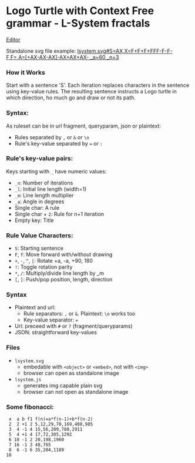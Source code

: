 #  Logo Turtle with Context Free grammar - L-System fractals


[Editor](editor.html)

Standalone svg file example: [lsystem.svg#S=AX,X=F+F+F+FFF-F-F-F,F=,A=[+AX-AX-AX]-AX+AX+AX-,_a=60,_n=3](lsystem.svg#S=AX,X=F+F+F+FFF-F-F-F,F=,A=[+AX-AX-AX]-AX+AX+AX-,_a=60,_n=3)

### How it Works
Start with a sentence 'S'. Each iteration replaces
characters in the sentence using key-value rules.
The resulting sentence instructs a Logo turtle in
which direction, ho much go and draw or not its path.

### Syntax:
As ruleset can be in url fragment, queryparam, json
or plaintext:
- Rules separated by `,` or `&` or `\n`
- Rule's key-value separated by `=` or `:`

### Rule's key-value pairs:
Keys starting with `_` have numeric values:
- `_n`: Number of iterations
- `_l`: Initial line length (width=1)
- `_m`: Line length multiplier
- `_a`: Angle in degrees
- Single char: A rule
- Single char + `2`: Rule for n+1 iteration
- Empty key: Title

### Rule Value Characters:
- `S`: Starting sentence
- `F`, `f`: Move forward with/without drawing
- `+`, `-`, `^`, `|`: Rotate +a, -a, +90, 180
- `!`: Toggle rotation parity
- `*`, `/`: Multiply/divide line length by _m
- `[`, `]`: Push/pop position, length, direction

### Syntax
- Plaintext and url:
  - Rule separators: `,` or `&`. Plaintext: `\n` works too
  - Key-value separator: `=`
- Url: preceed with `#` or `?` (fragment/queryparams)
- JSON: straightforward key-values

### Files
- `lsystem.svg`
  - embedable with `<object>` or `<embed>`, not with `<img>`
  - browser can open as standalone image
- `lsystem.js`
  - generates img capable plain svg
  - browser can not open as standalone image

### Some fibonacci:
```
 x  a b f1 f(n)=a*f(n-1)+b*f(n-2)
 2  2 +1 2 5,12,29,70,169,408,985
 3  4 -1 4 15,56,209,780,2911
 5  4 +1 4 17,72,305,1292
 6 10 -1 2 20,198,1960
 7 16 -1 3 48,765
 8  6 -1 6 35,204,1189
10
```